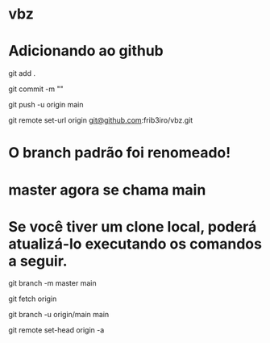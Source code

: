 # vbz

# Adicionando ao github

git add .

git commit -m ""

git push -u origin main

git remote set-url origin git@github.com:frib3iro/vbz.git


# O branch padrão foi renomeado!

# master agora se chama main

# Se você tiver um clone local, poderá atualizá-lo executando os comandos a seguir.

git branch -m master main

git fetch origin

git branch -u origin/main main

git remote set-head origin -a
